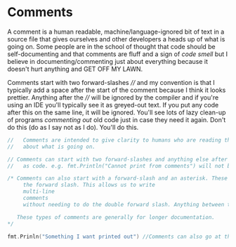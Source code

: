 # Comments
A comment is a human readable, machine/language-ignored bit of text in a source file that gives ourselves and other developers a heads up of what is going on. 
Some people are in the school of thought that code should be self-documenting and that comments are fluff and a sign of _code smell_ but I believe in documenting/commenting just about everything because it doesn't hurt anything and GET OFF MY LAWN.

Comments start with two forward-slashes _//_ and my convention is that I typically add a space after the start of the comment because I think it looks prettier.
 Anything after the _//_ will be ignored by the compiler and if you're using an IDE you'll typically see it as greyed-out text. If you put any code after this on the same line, it will be ignored.
 You'll see lots of lazy clean-up of programs _commenting out_ old code just in case they need it again. Don't do this (do as I say not as I do). You'll do this.
 
```go
//   Comments are intended to give clarity to humans who are reading the program so it's a lot less daunting to learn
//   about what is going on.

// Comments can start with two forward-slashes and anything else after those slashes on the line will not be interpreted
//   as code. e.g. fmt.Println("Cannot print from comments") will not be output

/* Comments can also start with a forward-slash and an asterisk. These types of comments must end with an asterisk then
     the forward slash. This allows us to write
     multi-line
     comments
     without needing to do the double forward slash. Anything between the beginning na end is considered a comment.

   These types of comments are generally for longer documentation.
*/

fmt.Prinln("Something I want printed out") //Comments can also go at the end of a bit of code on the same line.
```

 